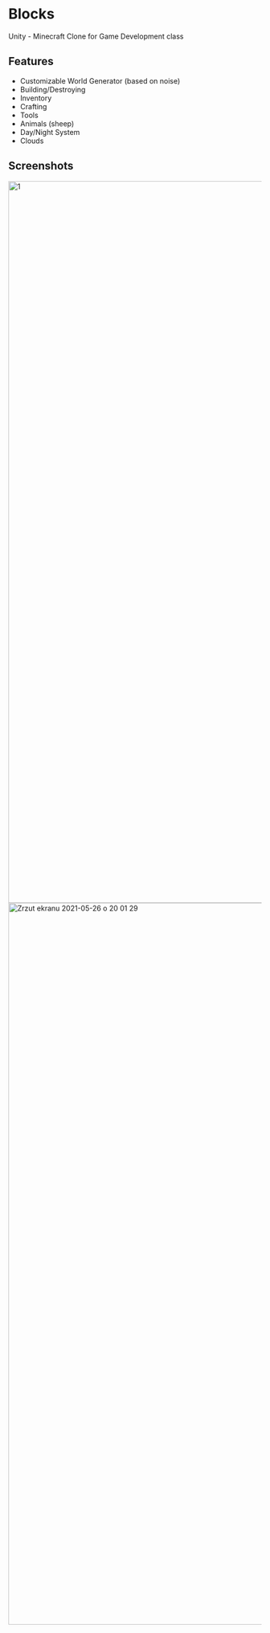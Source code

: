# Blocks
Unity - Minecraft Clone for Game Development class

## Features
- Customizable World Generator (based on noise)
- Building/Destroying
- Inventory
- Crafting
- Tools
- Animals (sheep)
- Day/Night System
- Clouds

## Screenshots

<img width="1437" alt="1" src="https://user-images.githubusercontent.com/20880200/119709649-bdc56b80-be5d-11eb-82e4-abcd3186713d.png">

<img width="1437" alt="Zrzut ekranu 2021-05-26 o 20 01 29" src="https://user-images.githubusercontent.com/20880200/119709630-b900b780-be5d-11eb-9889-62e1d80d9ad6.png">
